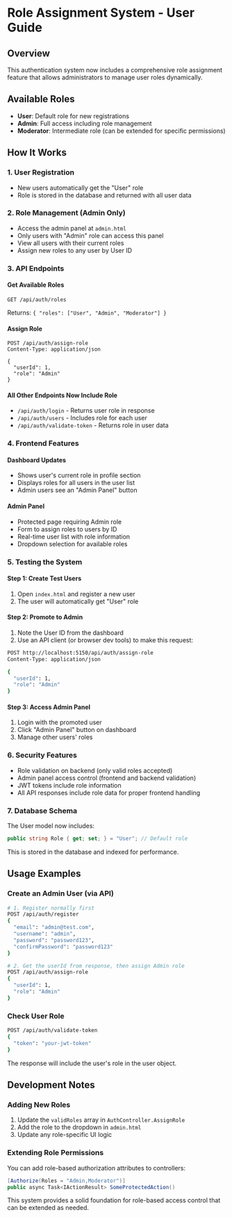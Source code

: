 # Role Assignment System - User Guide

## Overview
This authentication system now includes a comprehensive role assignment feature that allows administrators to manage user roles dynamically.

## Available Roles
- **User**: Default role for new registrations
- **Admin**: Full access including role management
- **Moderator**: Intermediate role (can be extended for specific permissions)

## How It Works

### 1. User Registration
- New users automatically get the "User" role
- Role is stored in the database and returned with all user data

### 2. Role Management (Admin Only)
- Access the admin panel at `admin.html`
- Only users with "Admin" role can access this panel
- View all users with their current roles
- Assign new roles to any user by User ID

### 3. API Endpoints

#### Get Available Roles
```
GET /api/auth/roles
```
Returns: `{ "roles": ["User", "Admin", "Moderator"] }`

#### Assign Role
```
POST /api/auth/assign-role
Content-Type: application/json

{
  "userId": 1,
  "role": "Admin"
}
```

#### All Other Endpoints Now Include Role
- `/api/auth/login` - Returns user role in response
- `/api/auth/users` - Includes role for each user
- `/api/auth/validate-token` - Returns role in user data

### 4. Frontend Features

#### Dashboard Updates
- Shows user's current role in profile section
- Displays roles for all users in the user list
- Admin users see an "Admin Panel" button

#### Admin Panel
- Protected page requiring Admin role
- Form to assign roles to users by ID
- Real-time user list with role information
- Dropdown selection for available roles

### 5. Testing the System

#### Step 1: Create Test Users
1. Open `index.html` and register a new user
2. The user will automatically get "User" role

#### Step 2: Promote to Admin
1. Note the User ID from the dashboard
2. Use an API client (or browser dev tools) to make this request:
```bash
POST http://localhost:5150/api/auth/assign-role
Content-Type: application/json

{
  "userId": 1,
  "role": "Admin"
}
```

#### Step 3: Access Admin Panel
1. Login with the promoted user
2. Click "Admin Panel" button on dashboard
3. Manage other users' roles

### 6. Security Features
- Role validation on backend (only valid roles accepted)
- Admin panel access control (frontend and backend validation)
- JWT tokens include role information
- All API responses include role data for proper frontend handling

### 7. Database Schema
The User model now includes:
```csharp
public string Role { get; set; } = "User"; // Default role
```

This is stored in the database and indexed for performance.

## Usage Examples

### Create an Admin User (via API)
```bash
# 1. Register normally first
POST /api/auth/register
{
  "email": "admin@test.com",
  "username": "admin",
  "password": "password123",
  "confirmPassword": "password123"
}

# 2. Get the userId from response, then assign Admin role
POST /api/auth/assign-role
{
  "userId": 1,
  "role": "Admin"
}
```

### Check User Role
```bash
POST /api/auth/validate-token
{
  "token": "your-jwt-token"
}
```

The response will include the user's role in the user object.

## Development Notes

### Adding New Roles
1. Update the `validRoles` array in `AuthController.AssignRole`
2. Add the role to the dropdown in `admin.html`
3. Update any role-specific UI logic

### Extending Role Permissions
You can add role-based authorization attributes to controllers:
```csharp
[Authorize(Roles = "Admin,Moderator")]
public async Task<IActionResult> SomeProtectedAction()
```

This system provides a solid foundation for role-based access control that can be extended as needed.
